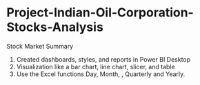 # Project-Indian-Oil-Corporation-Stocks-Analysis
Stock Market Summary
1. Created dashboards, styles, and reports in Power BI Desktop
2. Visualization like a bar chart, line chart, slicer, and table
3. Use the Excel functions Day, Month, , Quarterly and Yearly.
